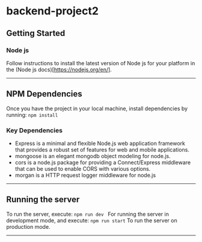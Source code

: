 # backend-project2

## Getting Started
### Node js
Follow instructions to install the latest version of Node js for your platform in the (Node js docs)[https://nodejs.org/en/].

---

## NPM Dependencies
Once you have the project in your local machine, install dependencies by running:
 ``` npm install ```
 ### Key Dependencies
 * Express is a minimal and flexible Node.js web application framework that provides a robust set of features for web and mobile applications.
 * mongoose is an elegant mongodb object modeling for node.js.
 * cors is a node.js package for providing a Connect/Express middleware that can be used to enable CORS with various options.
 * morgan is a HTTP request logger middleware for node.js

---
## Running the server

To run the server, execute:
```npm run dev ```
For running the server in development mode, and execute:
``` npm run start ```
To run the server on production mode.

---

